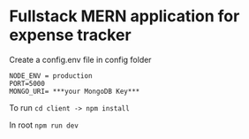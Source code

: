 # Fullstack MERN application for expense tracker

Create a config.env file in config folder
``` 
NODE_ENV = production
PORT=5000
MONGO_URI= ***your MongoDB Key***
```

To run `cd client -> npm install`

In root `npm run dev`